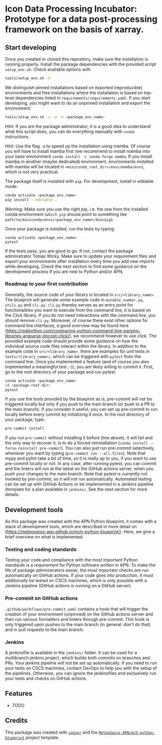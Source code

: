 # Icon Data Processing Incubator: Prototype for a data post-processing framework on the basis of xarray.

## Start developing

Once you created or cloned this repository, make sure the installation is running properly. Install the package dependencies with the provided script `setup_env.sh`.
Check available options with
```bash
tools/setup_env.sh -h
```
We distinguish pinned installations based on exported (reproducible) environments and free installations where the installation
is based on top-level dependencies listed in `requirements/requirements.yaml`. If you start developing, you might want to do an unpinned installation and export the environment:

```bash
tools/setup_env.sh -u -e -n <package_env_name>
```
*Hint*: If you are the package administrator, it is a good idea to understand what this script does, you can do everything manually with `conda` instructions.

*Hint*: Use the flag `-m` to speed up the installation using mamba. Of course you will have to install mamba first (we recommend to install mamba into your base
environment `conda install -c conda-forge mamba`. If you install mamba in another (maybe dedicated) environment, environments installed with mamba will be located
in `<miniconda_root_dir>/envs/mamba/envs`, which is not very practical.

The package itself is installed with `pip`. For development, install in editable mode:

```bash
conda activate <package_env_name>
pip install --editable .
```

*Warning:* Make sure you use the right pip, i.e. the one from the installed conda environment (`which pip` should point to something like `path/to/miniconda/envs/<package_env_name>/bin/pip`).

Once your package is installed, run the tests by typing:

```
conda activate <package_env_name>
pytest
```

If the tests pass, you are good to go. If not, contact the package administrator Tobias Wicky. Make sure to update your requirement files and export your environments after installation
every time you add new imports while developing. Check the next section to find some guidance on the development process if you are new to Python and/or APN.

### Roadmap to your first contribution

Generally, the source code of your library is located in `src/<library_name>`. The blueprint will generate some example code in `mutable_number.py`, `utils.py` and `cli.py`. `cli.py` thereby serves as an entry
point for functionalities you want to execute from the command line, it is based on the Click library. If you do not need interactions with the command line, you should remove `cli.py`. Moreover, of course there exist other options for command line interfaces,
a good overview may be found here (https://realpython.com/comparing-python-command-line-parsing-libraries-argparse-docopt-click/), we recommend however to use click. The provided example
code should provide some guidance on how the individual source code files interact within the library. In addition to the example code in `src/<library_name>`, there are examples for
unit tests in `tests/<library_name>/`, which can be triggered with `pytest` from the command line. Once you implemented a feature (and of course you also
implemented a meaningful test ;-)), you are likely willing to commit it. First, go to the root directory of your package and run pytest.

```bash
conda activate <package_env_name>
cd <package-root-dir>
pytest
```

If you use the tools provided by the blueprint as is, pre-commit will not be triggered locally but only if you push to the main branch
(or push to a PR to the main branch). If you consider it useful, you can set up pre-commit to run locally before every commit by initializing it once. In the root directory of
your package, type:

```bash
pre-commit install
```

If you run `pre-commit` without installing it before (line above), it will fail and the only way to recover it, is to do a forced reinstallation (`conda install --force-reinstall pre-commit`).
You can also just run pre-commit selectively, whenever you want by typing (`pre-commit run --all-files`). Note that mypy and pylint take a bit of time, so it is really
up to you, if you want to use pre-commit locally or not. In any case, after running pytest, you can commit and the linters will run at the latest on the GitHub actions server,
when you push your changes to the main branch. Note that pytest is currently not invoked by pre-commit, so it will not run automatically. Automated testing can be set up with
GitHub Actions or be implemented in a Jenkins pipeline (template for a plan available in `jenkins/`. See the next section for more details.

## Development tools

As this package was created with the APN Python blueprint, it comes with a stack of development tools, which are described in more detail on
(https://meteoswiss-apn.github.io/mch-python-blueprint/). Here, we give a brief overview on what is implemented.

### Testing and coding standards

Testing your code and compliance with the most important Python standards is a requirement for Python software written in APN. To make the life of package
administrators easier, the most important checks are run automatically on GitHub actions. If your code goes into production, it must additionally be tested on CSCS
machines, which is only possible with a Jenkins pipeline (GitHub actions is running on a GitHub server).

### Pre-commit on GitHub actions

`.github/workflows/pre-commit.yaml` contains a hook that will trigger the creation of your environment (unpinned) on the GitHub actions server and
then run various formatters and linters through pre-commit. This hook is only triggered upon pushes to the main branch (in general: don't do that)
and in pull requests to the main branch.

### Jenkins

A jenkinsfile is available in the `jenkins/` folder. It can be used for a multibranch jenkins project, which builds
both commits on branches and PRs. Your jenkins pipeline will not be set up
automatically. If you need to run your tests on CSCS machines, contact DevOps to help you with the setup of the pipelines. Otherwise, you can ignore the jenkinsfiles
and exclusively run your tests and checks on GitHub actions.

## Features

- TODO

## Credits

This package was created with [`copier`](https://github.com/copier-org/copier) and the [`MeteoSwiss-APN/mch-python-blueprint`](https://meteoswiss-apn.github.io/mch-python-blueprint/) project template.
